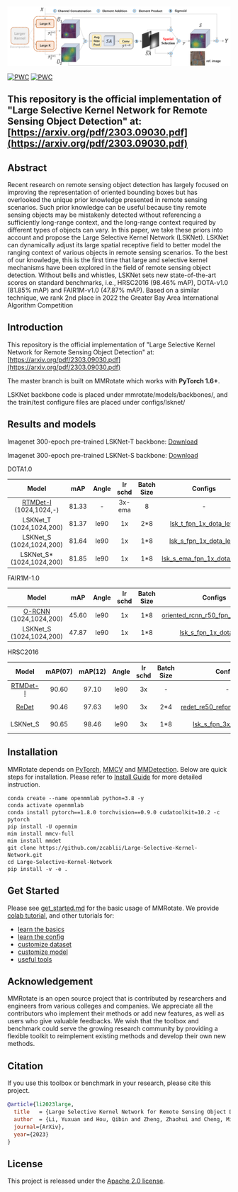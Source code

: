 
![lsk_arch](docs/lsk.png)

[![PWC](https://img.shields.io/endpoint.svg?url=https://paperswithcode.com/badge/large-selective-kernel-network-for-remote/object-detection-in-aerial-images-on-dota-1)](https://paperswithcode.com/sota/object-detection-in-aerial-images-on-dota-1?p=large-selective-kernel-network-for-remote)
[![PWC](https://img.shields.io/endpoint.svg?url=https://paperswithcode.com/badge/large-selective-kernel-network-for-remote/object-detection-in-aerial-images-on-hrsc2016)](https://paperswithcode.com/sota/object-detection-in-aerial-images-on-hrsc2016?p=large-selective-kernel-network-for-remote)

## This repository is the official implementation of "Large Selective Kernel Network for Remote Sensing Object Detection" at: [https://arxiv.org/pdf/2303.09030.pdf](https://arxiv.org/pdf/2303.09030.pdf)

## Abstract


Recent research on remote sensing object detection has largely focused on improving the representation of oriented bounding boxes but has overlooked the unique prior knowledge presented in remote sensing scenarios. Such prior knowledge can be useful because tiny remote sensing objects may be mistakenly detected without referencing a sufficiently long-range context, and the long-range context required by different types of objects can vary. In this paper, we take these priors into account and propose the Large Selective Kernel Network (LSKNet). LSKNet can dynamically adjust its large spatial receptive field to better model the ranging context of various objects in remote sensing scenarios. To the best of our knowledge, this is the first time that large and selective kernel mechanisms have been explored in the field of remote sensing object detection. Without bells and whistles, LSKNet sets new state-of-the-art scores on standard benchmarks, i.e., HRSC2016 (98.46% mAP), DOTA-v1.0 (81.85% mAP) and FAIR1M-v1.0 (47.87% mAP). Based on a similar technique, we rank 2nd place in 2022 the Greater Bay Area International Algorithm Competition

## Introduction

This repository is the official implementation of "Large Selective Kernel Network for Remote Sensing Object Detection" at: [https://arxiv.org/pdf/2303.09030.pdf](https://arxiv.org/pdf/2303.09030.pdf)

The master branch is built on MMRotate which works with **PyTorch 1.6+**.

LSKNet backbone code is placed under mmrotate/models/backbones/, and the train/test configure files are placed under configs/lsknet/ 


## Results and models

Imagenet 300-epoch pre-trained LSKNet-T backbone: [Download](https://pan.baidu.com/s/1CQHQBLR9UVW-7cxg7LB2Dg?pwd=84jd) 

Imagenet 300-epoch pre-trained LSKNet-S backbone: [Download](https://pan.baidu.com/s/1o-Pq8k_7qcTgfTWiBve6uA?pwd=dm3w) 

DOTA1.0

|         Model         |  mAP  | Angle | lr schd | Batch Size |                                                    Configs                                                     |                                                                                                                                                                              Download | note                                                                                                                                                                             |
| :----------------------: | :---: | :---: | :-----: | :------: | :------------------------------------------------------------------------------------------------------------: | :----------------------------------------------------------------------------------------------------------------------------------------------------------------------------------------------------------------------------------------------------------------------------------------------------------------------------------------------------------------: | :--------: |
| [RTMDet-l](https://arxiv.org/abs/2212.07784) (1024,1024,-) | 81.33 | -  |   3x-ema |   8    | - | - |Prev. Best |
| LSKNet_T (1024,1024,200) | 81.37 | le90  |   1x    |   2*8    | [lsk_t_fpn_1x_dota_le90](./configs/lsknet/lsk_t_fpn_1x_dota_le90.py) | [model](https://pan.baidu.com/s/1LtHb7ahPAcGJGPGfNo9EuQ?pwd=auu6) \| [log](https://pan.baidu.com/s/1PpC-Qu0dcDQ-iYM0kz5i5g?pwd=0sre) | |
| LSKNet_S (1024,1024,200) | 81.64 | le90  |   1x    |    1*8     |            [lsk_s_fpn_1x_dota_le90](./configs/lsknet/lsk_s_fpn_1x_dota_le90.py.py)             |         [model](https://pan.baidu.com/s/1dYfSldDDWWlqRfljLlYhvA?pwd=v55f) \| [log](https://pan.baidu.com/s/1r6n5SZjEQvo5F1W2-ngkYQ?pwd=chxz)         |   |
| LSKNet_S* (1024,1024,200) | 81.85 | le90  |   1x   |    1*8     |            [lsk_s_ema_fpn_1x_dota_le90](./configs/lsknet/lsk_s_ema_fpn_1x_dota_le90.py)             |         [model](https://pan.baidu.com/s/1lNjApvSjchrkRVURAm6PoA?pwd=ubd5) \| [log](https://pan.baidu.com/s/14qjg9EJo6Sq1eyJRhoJ1CQ?pwd=dhp7)         | EMA Finetune  |
<!-- https://github.com/open-mmlab/mmdetection/tree/3.x/configs/rtmdet -->
FAIR1M-1.0

|         Model         |  mAP  | Angle | lr schd | Batch Size |                                                    Configs                                                     |                                                                                                                                                                              Download     | note                                                                                                                                                                         |
| :----------------------: | :---: | :---: | :-----: | :------: | :------------------------------------------------------------------------------------------------------------: | :----------------------------------------------------------------------------------------------------------------------------------------------------------------------------------------------------------------------------------------------------------------------------------------------------------------------------------------------------------------: | :--------: |
| [O-RCNN](https://arxiv.org/abs/2108.05699) (1024,1024,200) | 45.60 | le90  |   1x    |    1*8     |  [oriented_rcnn_r50_fpn_1x_fair_le90](./configs/oriented_rcnn/oriented_rcnn_r50_fpn_1x_fair_le90.py)  |      -   | Prev. Best |
| LSKNet_S (1024,1024,200) | 47.87 | le90  |   1x    |    1*8     |            [lsk_s_fpn_1x_dota_le90](./configs/lsknet/lsk_s_fpn_1x_dota_le90.py)             |         [model](https://pan.baidu.com/s/1sXyi23PhVwpuMRRdwsIJlQ?pwd=izs8) \| [log](https://pan.baidu.com/s/1idHq3--oyaWK3GWYqd8brQ?pwd=zznm)         | |

HRSC2016 

|         Model         |  mAP(07)  |   mAP(12)   |  Angle | lr schd | Batch Size |                                                    Configs                                                     |                                                                                                                                                                              Download     | note                                                                                                                                                                         |
| :----------------------: | :---: | :---: | :-----: | :-----: | :------: | :------------------------------------------------------------------------------------------------------------: | :----------------------------------------------------------------------------------------------------------------------------------------------------------------------------------------------------------------------------------------------------------------------------------------------------------------------------------------------------------------: | :--------: |
| [RTMDet-l](https://arxiv.org/abs/2212.07784) | 90.60  |  97.10  | le90  |   3x    |   -    |     -   |       -    | Prev. Best |
| [ReDet](https://arxiv.org/abs/2103.07733) | 90.46  |  97.63  | le90  |   3x    |   2*4    |            [redet_re50_refpn_3x_hrsc_le90](./configs/redet/redet_re50_refpn_3x_hrsc_le90.py)             |       -    | Prev. Best |
| LSKNet_S | 90.65  |  98.46  | le90  |   3x    |    1*8     |            [lsk_s_fpn_3x_hrsc_le90](./configs/lsknet/lsk_s_fpn_3x_hrsc_le90.py)             |         [model](https://pan.baidu.com/s/1jRLb5m6tGab6BF1ky1JP6A?pwd=bosr) \| [log](https://pan.baidu.com/s/1f0i5oGn3QseKQLAGMcy4_w?pwd=kn0x)         | |

## Installation

MMRotate depends on [PyTorch](https://pytorch.org/), [MMCV](https://github.com/open-mmlab/mmcv) and [MMDetection](https://github.com/open-mmlab/mmdetection).
Below are quick steps for installation.
Please refer to [Install Guide](https://mmrotate.readthedocs.io/en/latest/install.html) for more detailed instruction.

```shell
conda create --name openmmlab python=3.8 -y
conda activate openmmlab
conda install pytorch==1.8.0 torchvision==0.9.0 cudatoolkit=10.2 -c pytorch
pip install -U openmim
mim install mmcv-full
mim install mmdet
git clone https://github.com/zcablii/Large-Selective-Kernel-Network.git
cd Large-Selective-Kernel-Network
pip install -v -e .
```

## Get Started

Please see [get_started.md](docs/en/get_started.md) for the basic usage of MMRotate.
We provide [colab tutorial](demo/MMRotate_Tutorial.ipynb), and other tutorials for:

- [learn the basics](docs/en/intro.md)
- [learn the config](docs/en/tutorials/customize_config.md)
- [customize dataset](docs/en/tutorials/customize_dataset.md)
- [customize model](docs/en/tutorials/customize_models.md)
- [useful tools](docs/en/tutorials/useful_tools.md)





## Acknowledgement

MMRotate is an open source project that is contributed by researchers and engineers from various colleges and companies. We appreciate all the contributors who implement their methods or add new features, as well as users who give valuable feedbacks. We wish that the toolbox and benchmark could serve the growing research community by providing a flexible toolkit to reimplement existing methods and develop their own new methods.

## Citation

If you use this toolbox or benchmark in your research, please cite this project.

```bibtex
@article{li2023large,
  title   = {Large Selective Kernel Network for Remote Sensing Object Detection},
  author  = {Li, Yuxuan and Hou, Qibin and Zheng, Zhaohui and Cheng, Mingming and Yang, Jian and Li, Xiang},
  journal={ArXiv},
  year={2023}
}
```

## License

This project is released under the [Apache 2.0 license](LICENSE).
